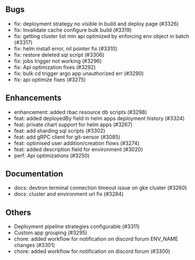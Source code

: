 ## Bugs
- fix: deployment strategy no visible in build and deploy page (#3326)
- fix: Invalidate cache configure bulk build (#3319)
- fix: getting cluster list min api optimized by enforcing env object in batch (#3317)
- fix: helm install error, nil pointer fix (#3310)
- fix: restore deleted sql script (#3306)
- fix: jobs trigger not working (#3296)
- fix: Api optimization fixes (#3292)
- fix: bulk cd trigger argo app unauthorized err (#3290)
- fix: api optimize fixes (#3275)
## Enhancements
- enhancement: added rbac resource db scripts (#3298)
- feat: added deployedBy field in helm apps deployment history (#3324)
- feat: private chart support for helm apps (#3267)
- feat: add sharding sql scripts (#3302)
- feat: add gRPC client for git-sensor (#3085)
- feat: optimised user addition/creation flows (#3274)
- feat: added description field for environment  (#3020)
- perf: Api optimizations (#3250)
## Documentation
- docs: devtron terminal connection timeout issue on gke cluster (#3260)
- docs: cluster and environment url fix (#3284)
## Others
- Deployment pipeline strategies configurable (#3311)
- Custom app grouping  (#3295)
- chore: added workflow for notification on discord forum ENV_NAME changes (#3301)
- chore: added workflow for notification on discord forum (#3300)
